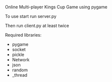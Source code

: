 Online Multi-player Kings Cup Game using pygame

To use start run server.py

Then run client.py at least twice

Required libraries:
- pygame
- socket
- pickle
- Network
- json
- random
- _thread
